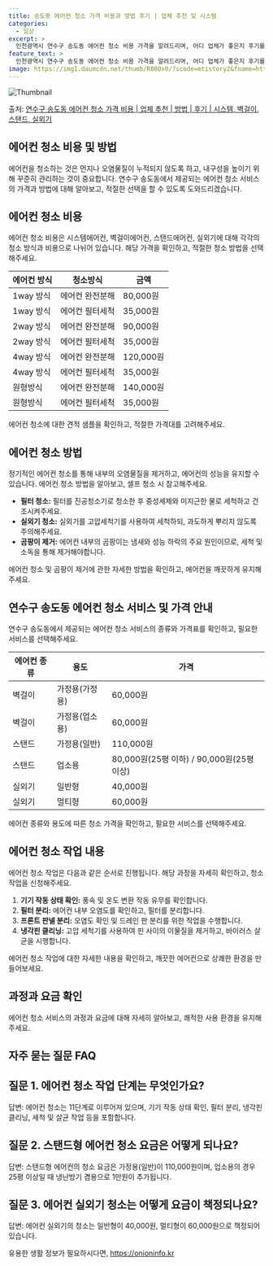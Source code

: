 ```yaml
---
title: 송도동 에어컨 청소 가격 비용과 방법 후기 | 업체 추천 및 시스템
categories:
  - 일상
excerpt: >
  인천광역시 연수구 송도동 에어컨 청소 비용 가격을 알려드리며, 어디 업체가 좋은지 후기를 통해 알아보겠습니다. 현재 글에서는 시스템, 벽걸이, 스탠드, 실외기 각각에 대해 청소 비용이 나와 있으니 참고하시면 되겠습니다. 에어컨 분해 청소 방법 보기 👈 클릭셀프 에어컨 청소 방법 보기👈 클릭연수구 송도동 에어컨 청소 비용시스템에어컨 방식클리닝방식금액1way 방식에어컨 완전분해80,000원1way 방식에어컨 필터세척35,000원2way 방식에어컨 완전분해90,000원2way 방식에어컨 필터세척35,000원4way 방식에어컨 완전분해120,000원4way 방식에어컨 필터세척35,000원원형방식에어컨 완전분해140,000원원형방식에어컨 필터세척35,000원에어컨 청소 견적 샘플 보기 👈 클릭에어컨 냄새의 원인에..
feature_text: >
  인천광역시 연수구 송도동 에어컨 청소 비용 가격을 알려드리며, 어디 업체가 좋은지 후기를 통해 알아보겠습니다. 현재 글에서는 시스템, 벽걸이, 스탠드, 실외기 각각에 대해 청소 비용이 나와 있으니 참고하시면 되겠습니다. 에어컨 분해 청소 방법 보기 👈 클릭셀프 에어컨 청소 방법 보기👈 클릭연수구 송도동 에어컨 청소 비용시스템에어컨 방식클리닝방식금액1way 방식에어컨 완전분해80,000원1way 방식에어컨 필터세척35,000원2way 방식에어컨 완전분해90,000원2way 방식에어컨 필터세척35,000원4way 방식에어컨 완전분해120,000원4way 방식에어컨 필터세척35,000원원형방식에어컨 완전분해140,000원원형방식에어컨 필터세척35,000원에어컨 청소 견적 샘플 보기 👈 클릭에어컨 냄새의 원인에..
image: https://img1.daumcdn.net/thumb/R800x0/?scode=mtistory2&fname=https%3A%2F%2Fblog.kakaocdn.net%2Fdn%2FybylA%2FbtsHwrWCu42%2Fy3WDkoM1kHL5vGiUcqwLfK%2Fimg.webp
---
```


![Thumbnail](https://img1.daumcdn.net/thumb/R800x0/?scode=mtistory2&fname=https%3A%2F%2Fblog.kakaocdn.net%2Fdn%2FybylA%2FbtsHwrWCu42%2Fy3WDkoM1kHL5vGiUcqwLfK%2Fimg.webp)

<p>출처: <a href="https://onioninfo.kr/entry/%EC%97%B0%EC%88%98%EA%B5%AC-%EC%86%A1%EB%8F%84%EB%8F%99-%EC%97%90%EC%96%B4%EC%BB%A8-%EC%B2%AD%EC%86%8C-%EA%B0%80%EA%B2%A9-%EB%B9%84%EC%9A%A9-%EC%97%85%EC%B2%B4-%EC%B6%94%EC%B2%9C-%EB%B0%A9%EB%B2%95-%ED%9B%84%EA%B8%B0-%EC%8B%9C%EC%8A%A4%ED%85%9C-%EB%B2%BD%EA%B1%B8%EC%9D%B4-%EC%8A%A4%ED%83%A0%EB%93%9C-%EC%8B%A4%EC%99%B8%EA%B8%B0" rel="dofollow">연수구 송도동 에어컨 청소 가격 비용 | 업체 추천 | 방법 | 후기 | 시스템, 벽걸이, 스탠드, 실외기</a> </p>

## 에어컨 청소 비용 및 방법

에어컨을 청소하는 것은 먼지나 오염물질이 누적되지 않도록 하고, 내구성을 높이기 위해 꾸준히 관리하는 것이 중요합니다. 연수구 송도동에서
제공되는 에어컨 청소 서비스의 가격과 방법에 대해 알아보고, 적절한 선택을 할 수 있도록 도와드리겠습니다.

## 에어컨 청소 비용

에어컨 청소 비용은 시스템에어컨, 벽걸이에어컨, 스탠드에어컨, 실외기에 대해 각각의 청소 방식과 비용으로 나뉘어 있습니다. 해당 가격을
확인하고, 적절한 청소 방법을 선택해주세요.

**에어컨 방식** | **청소방식** | **금액**  
---|---|---  
1way 방식 | 에어컨 완전분해 | 80,000원  
1way 방식 | 에어컨 필터세척 | 35,000원  
2way 방식 | 에어컨 완전분해 | 90,000원  
2way 방식 | 에어컨 필터세척 | 35,000원  
4way 방식 | 에어컨 완전분해 | 120,000원  
4way 방식 | 에어컨 필터세척 | 35,000원  
원형방식 | 에어컨 완전분해 | 140,000원  
원형방식 | 에어컨 필터세척 | 35,000원  
  
에어컨 청소에 대한 견적 샘플을 확인하고, 적절한 가격대를 고려해주세요.

## 에어컨 청소 방법

정기적인 에어컨 청소를 통해 내부의 오염물질을 제거하고, 에어컨의 성능을 유지할 수 있습니다. 에어컨 청소 방법을 알아보고, 셀프 청소 시
참고해주세요.

  * **필터 청소:** 필터를 진공청소기로 청소한 후 중성세제와 미지근한 물로 세척하고 건조시켜주세요.
  * **실외기 청소:** 실외기를 고압세척기를 사용하여 세척하되, 과도하게 뿌리지 않도록 주의해주세요.
  * **곰팡이 제거:** 에어컨 내부의 곰팡이는 냄새와 성능 하락의 주요 원인이므로, 세척 및 소독을 통해 제거해야합니다.

에어컨 청소 및 곰팡이 제거에 관한 자세한 방법을 확인하고, 에어컨을 깨끗하게 유지해주세요.

## 연수구 송도동 에어컨 청소 서비스 및 가격 안내

연수구 송도동에서 제공되는 에어컨 청소 서비스의 종류와 가격표를 확인하고, 필요한 서비스를 선택해주세요.

**에어컨 종류** | **용도** | **가격**  
---|---|---  
벽걸이 | 가정용(가정용) | 60,000원  
벽걸이 | 가정용(업소용) | 60,000원  
스탠드 | 가정용(일반) | 110,000원  
스탠드 | 업소용 | 80,000원(25평 이하) / 90,000원(25평 이상)  
실외기 | 일반형 | 40,000원  
실외기 | 멀티형 | 60,000원  
  
에어컨 종류와 용도에 따른 청소 가격을 확인하고, 필요한 서비스를 선택해주세요.

## 에어컨 청소 작업 내용

에어컨 청소 작업은 다음과 같은 순서로 진행됩니다. 해당 과정을 자세히 확인하고, 청소 작업을 신청해주세요.

  1. **기기 작동 상태 확인:** 풍속 및 온도 변환 작동 유무를 확인합니다.
  2. **필터 분리:** 에어컨 내부 오염도를 확인하고, 필터를 분리합니다.
  3. **프론트 판넬 분리:** 오염도 확인 및 드레인 판 분리를 위한 작업을 수행합니다.
  4. **냉각핀 클리닝:** 고압 세척기를 사용하여 핀 사이의 이물질을 제거하고, 바이러스 살균을 시행합니다.

에어컨 청소 작업에 대한 자세한 내용을 확인하고, 깨끗한 에어컨으로 상쾌한 환경을 만들어보세요.

## 과정과 요금 확인

에어컨 청소 서비스의 과정과 요금에 대해 자세히 알아보고, 쾌적한 사용 환경을 유지해주세요.

## 자주 묻는 질문 FAQ

## 질문 1. 에어컨 청소 작업 단계는 무엇인가요?

답변: 에어컨 청소는 11단계로 이루어져 있으며, 기기 작동 상태 확인, 필터 분리, 냉각핀 클리닝, 세척 및 살균 작업 등을 포함합니다.

## 질문 2. 스탠드형 에어컨 청소 요금은 어떻게 되나요?

답변: 스탠드형 에어컨의 청소 요금은 가정용(일반)이 110,000원이며, 업소용의 경우 25평 이상일 때 냉난방기 겸용으로 1만원이
추가됩니다.

## 질문 3. 에어컨 실외기 청소는 어떻게 요금이 책정되나요?

답변: 에어컨 실외기의 청소는 일반형이 40,000원, 멀티형이 60,000원으로 책정되어 있습니다.



 

유용한 생활 정보가 필요하시다면, <a href="https://onioninfo.kr" rel="dofollow">https://onioninfo.kr</a>


